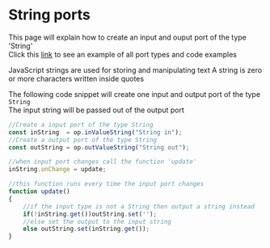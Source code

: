 # String ports

This page will explain how to create an input and ouput port of the type 'String'<br>
Click this [link](https://cables.gl/ui/#/project/5b9f692e671e52e512ab3af3) to see an example of all port types and code examples

JavaScript strings are used for storing and manipulating text
A string is zero or more characters written inside quotes

The following code snippet will create one input and output port of the type `String`<br>
The input string will be passed out of the output port

```javascript
//Create a input port of the type String
const inString  = op.inValueString("String in");
//Create a output port of the type String
const outString = op.outValueString("String out");

//when input port changes call the function 'update'
inString.onChange = update;

//this function runs every time the input port changes
function update()
{
    //if the input type is not a String then output a string instead
    if(!inString.get())outString.set('');
    //else set the output to the input string
    else outString.set(inString.get());
}
```


